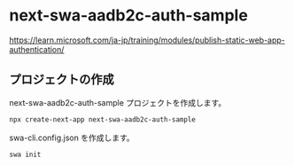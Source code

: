 # next-swa-aadb2c-auth-sample

https://learn.microsoft.com/ja-jp/training/modules/publish-static-web-app-authentication/

## プロジェクトの作成

next-swa-aadb2c-auth-sample プロジェクトを作成します。

```bash
npx create-next-app next-swa-aadb2c-auth-sample 
```

swa-cli.config.json を作成します。

```bash
swa init
```
